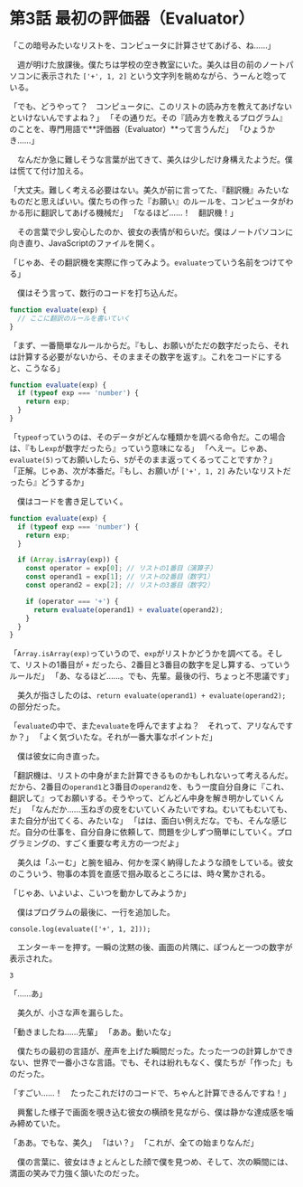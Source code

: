 # 第3話 最初の評価器（Evaluator）

「この暗号みたいなリストを、コンピュータに計算させてあげる、ね……」

　週が明けた放課後。僕たちは学校の空き教室にいた。美久は目の前のノートパソコンに表示された `['+', 1, 2]` という文字列を眺めながら、うーんと唸っている。

「でも、どうやって？　コンピュータに、このリストの読み方を教えてあげないといけないんですよね？」
「その通りだ。その『読み方を教えるプログラム』のことを、専門用語で**評価器（Evaluator）**って言うんだ」
「ひょうかき……」

　なんだか急に難しそうな言葉が出てきて、美久は少しだけ身構えたようだ。僕は慌てて付け加える。

「大丈夫。難しく考える必要はない。美久が前に言ってた、『翻訳機』みたいなものだと思えばいい。僕たちの作った『お願い』のルールを、コンピュータがわかる形に翻訳してあげる機械だ」
「なるほど……！　翻訳機！」

　その言葉で少し安心したのか、彼女の表情が和らいだ。僕はノートパソコンに向き直り、JavaScriptのファイルを開く。

「じゃあ、その翻訳機を実際に作ってみよう。`evaluate`っていう名前をつけてやる」

　僕はそう言って、数行のコードを打ち込んだ。

```javascript
function evaluate(exp) {
  // ここに翻訳のルールを書いていく
}
```

「まず、一番簡単なルールからだ。『もし、お願いがただの数字だったら、それは計算する必要がないから、そのままその数字を返す』。これをコードにすると、こうなる」

```javascript
function evaluate(exp) {
  if (typeof exp === 'number') {
    return exp;
  }
}
```

「`typeof`っていうのは、そのデータがどんな種類かを調べる命令だ。この場合は、『もし`exp`が数字だったら』っていう意味になる」
「へえー。じゃあ、`evaluate(5)`ってお願いしたら、`5`がそのまま返ってくるってことですか？」
「正解。じゃあ、次が本番だ。『もし、お願いが `['+', 1, 2]` みたいなリストだったら』どうするか」

　僕はコードを書き足していく。

```javascript
function evaluate(exp) {
  if (typeof exp === 'number') {
    return exp;
  }

  if (Array.isArray(exp)) {
    const operator = exp[0]; // リストの1番目（演算子）
    const operand1 = exp[1]; // リストの2番目（数字1）
    const operand2 = exp[2]; // リストの3番目（数字2）

    if (operator === '+') {
      return evaluate(operand1) + evaluate(operand2);
    }
  }
}
```

「`Array.isArray(exp)`っていうので、`exp`がリストかどうかを調べてる。そして、リストの1番目が `+` だったら、2番目と3番目の数字を足し算する、っていうルールだ」
「あ、なるほど……。でも、先輩。最後の行、ちょっと不思議です」

　美久が指さしたのは、`return evaluate(operand1) + evaluate(operand2);` の部分だった。

「`evaluate`の中で、また`evaluate`を呼んでますよね？　それって、アリなんですか？」
「よく気づいたな。それが一番大事なポイントだ」

　僕は彼女に向き直った。

「翻訳機は、リストの中身がまた計算できるものかもしれないって考えるんだ。だから、2番目の`operand1`と3番目の`operand2`を、もう一度自分自身に『これ、翻訳して』ってお願いする。そうやって、どんどん中身を解き明かしていくんだ」
「なんだか……玉ねぎの皮をむいていくみたいですね。むいてもむいても、また自分が出てくる、みたいな」
「はは、面白い例えだな。でも、そんな感じだ。自分の仕事を、自分自身に依頼して、問題を少しずつ簡単にしていく。プログラミングの、すごく重要な考え方の一つだよ」

　美久は「ふーむ」と腕を組み、何かを深く納得したような顔をしている。彼女のこういう、物事の本質を直感で掴み取るところには、時々驚かされる。

「じゃあ、いよいよ、こいつを動かしてみようか」

　僕はプログラムの最後に、一行を追加した。

`console.log(evaluate(['+', 1, 2]));`

　エンターキーを押す。一瞬の沈黙の後、画面の片隅に、ぽつんと一つの数字が表示された。

`3`

「……あ」

　美久が、小さな声を漏らした。

「動きましたね……先輩」
「ああ。動いたな」

　僕たちの最初の言語が、産声を上げた瞬間だった。たった一つの計算しかできない、世界で一番小さな言語。でも、それは紛れもなく、僕たちが「作った」ものだった。

「すごい……！　たったこれだけのコードで、ちゃんと計算できるんですね！」

　興奮した様子で画面を覗き込む彼女の横顔を見ながら、僕は静かな達成感を噛み締めていた。

「ああ。でもな、美久」
「はい？」
「これが、全ての始まりなんだ」

　僕の言葉に、彼女はきょとんとした顔で僕を見つめ、そして、次の瞬間には、満面の笑みで力強く頷いたのだった。